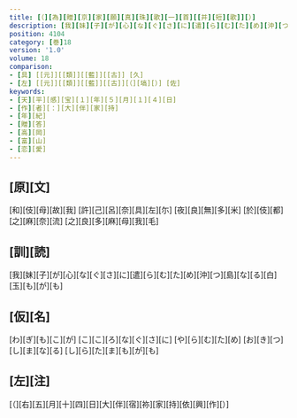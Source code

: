 ```yaml
---
title: [（][為][贈][京][家][願][真][珠][歌][一][首][[并][短][歌]][）]
description: [我][妹][子][が][心][な][ぐ][さ][に][遣][ら][む][た][め][沖][つ][島][な][る][白][玉][も][が][も]
position: 4104
category: [巻]18
version: '1.0'
volume: 18
comparison:
- [具] [[元]][[類]][[藍]][[古]] [久]
- [左] [[元]][[類]][[藍]][[古]][（][塙][）] [佐]
keywords:
- [天][平][感][宝][１][年][５][月][１][４][日]
- [作][者][：][大][伴][家][持]
- [年][紀]
- [贈][答]
- [高][岡]
- [富][山]
- [恋][愛]
---
```


## [原][文]

[和][伎][母][故][我] [許][己][呂][奈][具][左][尓] [夜][良][無][多][米] [於][伎][都][之][麻][奈][流] [之][良][多][麻][母][我][毛]

## [訓][読]

[我][妹][子][が][心][な][ぐ][さ][に][遣][ら][む][た][め][沖][つ][島][な][る][白][玉][も][が][も]

## [仮][名]

[わ][ぎ][も][こ][が] [こ][こ][ろ][な][ぐ][さ][に] [や][ら][む][た][め] [お][き][つ][し][ま][な][る] [し][ら][た][ま][も][が][も]

## [左][注]

[（][右][五][月][十][四][日][大][伴][宿][祢][家][持][依][興][作][）]
